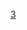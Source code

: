 [3](https://colab.research.google.com/drive/1u82hEF9DG2EF_IdVVnn0lRRaABOIvFSV#scrollTo=lfUruQrBN1wa)
